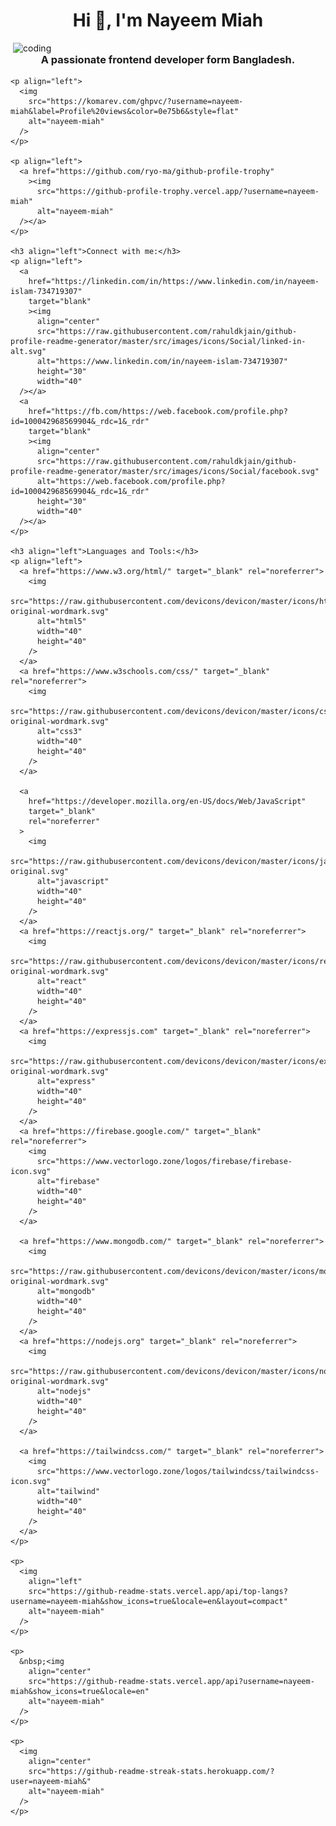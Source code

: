 <h1 align="center">Hi 👋, I'm Nayeem Miah</h1>
    <img
      align="right"
      width="500px"
      src="https://i.ibb.co/w6NZjNh/Banner.png"
      alt="coding"
    />
    <h3 align="center">A passionate frontend developer form Bangladesh.</h3>

    <p align="left">
      <img
        src="https://komarev.com/ghpvc/?username=nayeem-miah&label=Profile%20views&color=0e75b6&style=flat"
        alt="nayeem-miah"
      />
    </p>

    <p align="left">
      <a href="https://github.com/ryo-ma/github-profile-trophy"
        ><img
          src="https://github-profile-trophy.vercel.app/?username=nayeem-miah"
          alt="nayeem-miah"
      /></a>
    </p>

    <h3 align="left">Connect with me:</h3>
    <p align="left">
      <a
        href="https://linkedin.com/in/https://www.linkedin.com/in/nayeem-islam-734719307"
        target="blank"
        ><img
          align="center"
          src="https://raw.githubusercontent.com/rahuldkjain/github-profile-readme-generator/master/src/images/icons/Social/linked-in-alt.svg"
          alt="https://www.linkedin.com/in/nayeem-islam-734719307"
          height="30"
          width="40"
      /></a>
      <a
        href="https://fb.com/https://web.facebook.com/profile.php?id=100042968569904&_rdc=1&_rdr"
        target="blank"
        ><img
          align="center"
          src="https://raw.githubusercontent.com/rahuldkjain/github-profile-readme-generator/master/src/images/icons/Social/facebook.svg"
          alt="https://web.facebook.com/profile.php?id=100042968569904&_rdc=1&_rdr"
          height="30"
          width="40"
      /></a>
    </p>

    <h3 align="left">Languages and Tools:</h3>
    <p align="left">
      <a href="https://www.w3.org/html/" target="_blank" rel="noreferrer">
        <img
          src="https://raw.githubusercontent.com/devicons/devicon/master/icons/html5/html5-original-wordmark.svg"
          alt="html5"
          width="40"
          height="40"
        />
      </a>
      <a href="https://www.w3schools.com/css/" target="_blank" rel="noreferrer">
        <img
          src="https://raw.githubusercontent.com/devicons/devicon/master/icons/css3/css3-original-wordmark.svg"
          alt="css3"
          width="40"
          height="40"
        />
      </a>

      <a
        href="https://developer.mozilla.org/en-US/docs/Web/JavaScript"
        target="_blank"
        rel="noreferrer"
      >
        <img
          src="https://raw.githubusercontent.com/devicons/devicon/master/icons/javascript/javascript-original.svg"
          alt="javascript"
          width="40"
          height="40"
        />
      </a>
      <a href="https://reactjs.org/" target="_blank" rel="noreferrer">
        <img
          src="https://raw.githubusercontent.com/devicons/devicon/master/icons/react/react-original-wordmark.svg"
          alt="react"
          width="40"
          height="40"
        />
      </a>
      <a href="https://expressjs.com" target="_blank" rel="noreferrer">
        <img
          src="https://raw.githubusercontent.com/devicons/devicon/master/icons/express/express-original-wordmark.svg"
          alt="express"
          width="40"
          height="40"
        />
      </a>
      <a href="https://firebase.google.com/" target="_blank" rel="noreferrer">
        <img
          src="https://www.vectorlogo.zone/logos/firebase/firebase-icon.svg"
          alt="firebase"
          width="40"
          height="40"
        />
      </a>

      <a href="https://www.mongodb.com/" target="_blank" rel="noreferrer">
        <img
          src="https://raw.githubusercontent.com/devicons/devicon/master/icons/mongodb/mongodb-original-wordmark.svg"
          alt="mongodb"
          width="40"
          height="40"
        />
      </a>
      <a href="https://nodejs.org" target="_blank" rel="noreferrer">
        <img
          src="https://raw.githubusercontent.com/devicons/devicon/master/icons/nodejs/nodejs-original-wordmark.svg"
          alt="nodejs"
          width="40"
          height="40"
        />
      </a>

      <a href="https://tailwindcss.com/" target="_blank" rel="noreferrer">
        <img
          src="https://www.vectorlogo.zone/logos/tailwindcss/tailwindcss-icon.svg"
          alt="tailwind"
          width="40"
          height="40"
        />
      </a>
    </p>

    <p>
      <img
        align="left"
        src="https://github-readme-stats.vercel.app/api/top-langs?username=nayeem-miah&show_icons=true&locale=en&layout=compact"
        alt="nayeem-miah"
      />
    </p>

    <p>
      &nbsp;<img
        align="center"
        src="https://github-readme-stats.vercel.app/api?username=nayeem-miah&show_icons=true&locale=en"
        alt="nayeem-miah"
      />
    </p>

    <p>
      <img
        align="center"
        src="https://github-readme-streak-stats.herokuapp.com/?user=nayeem-miah&"
        alt="nayeem-miah"
      />
    </p>

